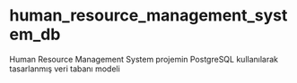 # human_resource_management_system_db

Human Resource Management System projemin PostgreSQL kullanılarak tasarlanmış veri tabanı modeli
